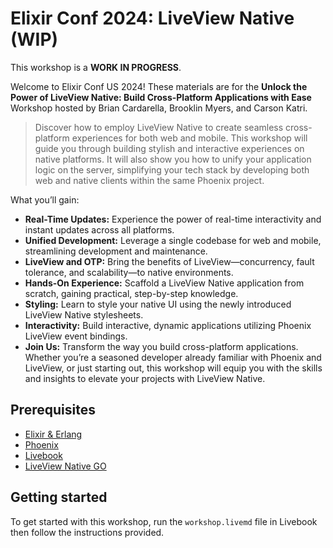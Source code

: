 # Elixir Conf 2024: LiveView Native (WIP)

This workshop is a **WORK IN PROGRESS**.

Welcome to Elixir Conf US 2024! These materials are for the **Unlock the Power of LiveView Native: Build Cross-Platform Applications with Ease** Workshop hosted by Brian Cardarella, Brooklin Myers, and Carson Katri.

> Discover how to employ LiveView Native to create seamless cross-platform experiences for both web and mobile. This workshop will guide you through building stylish and interactive experiences on native platforms. It will also show you how to unify your application logic on the server, simplifying your tech stack by developing both web and native clients within the same Phoenix project.

What you’ll gain:

* **Real-Time Updates:** Experience the power of real-time interactivity and instant updates across all platforms.
* **Unified Development:** Leverage a single codebase for web and mobile, streamlining development and maintenance.
* **LiveView and OTP:** Bring the benefits of LiveView—concurrency, fault tolerance, and scalability—to native environments.
* **Hands-On Experience:** Scaffold a LiveView Native application from scratch, gaining practical, step-by-step knowledge.
* **Styling:** Learn to style your native UI using the newly introduced LiveView Native stylesheets.
* **Interactivity:** Build interactive, dynamic applications utilizing Phoenix LiveView event bindings.
* **Join Us:** Transform the way you build cross-platform applications. Whether you’re a seasoned developer already familiar with Phoenix and LiveView, or just starting out, this workshop will equip you with the skills and insights to elevate your projects with LiveView Native.

## Prerequisites

* [Elixir & Erlang](https://elixir-lang.org/install.html)
* [Phoenix](https://hexdocs.pm/phoenix/installation.html)
* [Livebook](https://livebook.dev/#install)
* [LiveView Native GO](https://testflight.apple.com/join/BQp7FQuE)

## Getting started

To get started with this workshop, run the `workshop.livemd` file in Livebook then follow the instructions provided.
